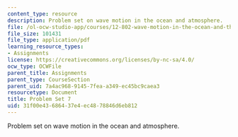 ```yaml
---
content_type: resource
description: Problem set on wave motion in the ocean and atmosphere.
file: /ol-ocw-studio-app/courses/12-802-wave-motion-in-the-ocean-and-the-atmosphere-spring-2008/31f00e43686437e4ec4878846d6eb812_MIT12_802S08_pset07.pdf
file_size: 101431
file_type: application/pdf
learning_resource_types:
- Assignments
license: https://creativecommons.org/licenses/by-nc-sa/4.0/
ocw_type: OCWFile
parent_title: Assignments
parent_type: CourseSection
parent_uid: 7a4ac968-9145-7fea-a349-ec45bc9caea3
resourcetype: Document
title: Problem Set 7
uid: 31f00e43-6864-37e4-ec48-78846d6eb812
---
```

Problem set on wave motion in the ocean and atmosphere.